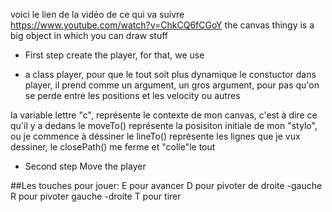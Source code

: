 voici le lien de la vidéo de ce qui va suivre  https://www.youtube.com/watch?v=ChkCQ6fCGoY
the canvas thingy is a big object in which you can draw stuff


* First step
create the player, for that, we use 
- a class player, pour que le tout soit plus dynamique
le constuctor dans player, il prend comme un argument, un gros argument, pour pas qu'on se perde entre les positions et les velocity ou autres

la variable lettre "c", représente le contexte de mon canvas, c'est à dire ce qu'il y a dedans
le moveTo() représente la posisiton initiale de mon "stylo", ou je commence à déssiner
le lineTo() représente les lignes que je vux dessiner, 
le closePath() me ferme et "colle"le tout

* Second step 
Move the player

##Les touches pour jouer:
E pour avancer
D pour pivoter de droite -gauche
R pour pivoter gauche -droite
T pour tirer